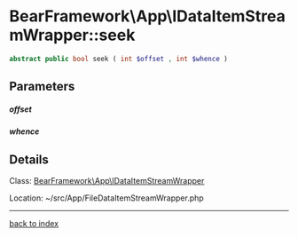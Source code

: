 # BearFramework\App\IDataItemStreamWrapper::seek

```php
abstract public bool seek ( int $offset , int $whence )
```

## Parameters

##### offset

##### whence

## Details

Class: [BearFramework\App\IDataItemStreamWrapper](bearframework.app.idataitemstreamwrapper.class.md)

Location: ~/src/App/FileDataItemStreamWrapper.php

---

[back to index](index.md)

